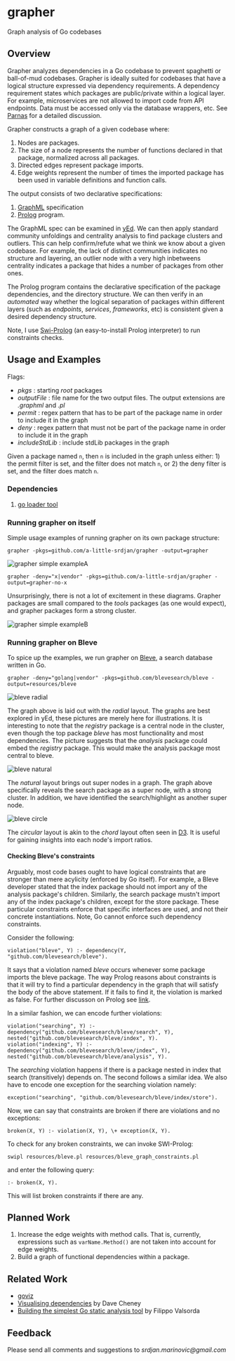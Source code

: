 # grapher
Graph analysis of Go codebases

## Overview
Grapher analyzes dependencies in a Go codebase to prevent spaghetti or ball-of-mud codebases. Grapher is ideally suited for codebases that have a logical structure expressed via dependency requirements. A dependency requirement states which packages are public/private within a logical layer. For example, microservices are not allowed to import code from API endpoints. Data must be accessed only via the database wrappers, etc. See [Parnas](http://repository.cmu.edu/cgi/viewcontent.cgi?article=2828&context=compsci) for a detailed discussion.  

Grapher constructs a graph of a given codebase where:

1. Nodes are packages.
2. The size of a node represents the number of functions declared in that package, normalized across all packages.
3. Directed edges represent package imports.
4. Edge weights represent the number of times the imported package has been used in variable definitions and function calls. 

The output consists of two declarative specifications:

1. [GraphML](http://graphml.graphdrawing.org/) specification
2. [Prolog](https://en.wikipedia.org/wiki/Prolog) program. 

The GraphML spec can be examined in [yEd](http://www.yworks.com/products/yed). We can then apply standard community unfoldings and centrality analysis to find package clusters and outliers. This can help confirm/refute what we think we know about a given codebase.
For example, the lack of distinct communities indicates no structure and layering, an outlier node with a very high inbetweens centrality indicates a package that hides a number of packages from other ones.

The Prolog program contains the declarative specification
of the package dependencies, and the directory structure. We can then verify in an _automated_ way whether the logical separation of packages within
different layers (such as _endpoints_, _services_, _frameworks_, etc) is consistent given a desired dependency structure. 

Note, I use [Swi-Prolog](http://www.swi-prolog.org/) (an easy-to-install Prolog interpreter) to run constraints checks.

## Usage and Examples
Flags:
* _pkgs_ : starting _root_ packages
* _outputFile_ : file name for the two output files. The output extensions are _.graphml_ and _.pl_
* _permit_ : regex pattern that has to be part of the package name in order to include it in the graph
* _deny_ : regex pattern that must not be part of the package name in order to include it in the graph
* _includeStdLib_ : include stdLib packages in the graph

Given a package named `n`, then `n` is included in the graph unless either: 1) the permit filter is set, and the filter does not match `n`, 
or 2) the deny filter is set, and the filter does match `n`.

### Dependencies
1. [go loader tool](https://godoc.org/golang.org/x/tools/go/loader)

### Running grapher on itself
Simple usage examples of running grapher on its own package structure:
	
`grapher -pkgs=github.com/a-little-srdjan/grapher -output=grapher` 

![grapher simple exampleA](resources/grapher.png "Grapher on grapher")

`grapher -deny="x|vendor" -pkgs=github.com/a-little-srdjan/grapher -output=grapher-no-x` 

Unsurprisingly, there is not a lot of excitement in these diagrams. Grapher packages are small compared to the _tools_ packages (as one would expect), and grapher packages form a strong cluster.  

![grapher simple exampleB](resources/grapher-no-x.png "Grapher on grapher and excluding the x packages")

### Running grapher on Bleve
To spice up the examples, we run grapher on [Bleve](https://github.com/blevesearch/bleve), a search database written in Go.

`grapher -deny="golang|vendor" -pkgs=github.com/blevesearch/bleve -output=resources/bleve`

![bleve radial](resources/bleve_radial.png "Grapher on bleve")

The graph above is laid out with the _radial_ layout. The graphs are best explored in yEd, these pictures are merely here for illustrations.
It is interesting to note that the _registry_ package is a central node in the cluster, even though the top package _bleve_ has most functionality and most dependencies.
The picture suggests that the _analysis_ package could embed the _registry_ package. This would make the analysis package most central to bleve.

![bleve natural](resources/bleve_natural.png "Grapher on bleve")

The _natural_ layout brings out super nodes in a graph. The graph above specifically reveals the search package as a super node, with a strong cluster. In addition, we have identified the search/highlight as another super node.

![bleve circle](resources/bleve_circle.png "Grapher on bleve")

The _circular_ layout is akin to the _chord_ layout often seen in [D3](https://github.com/d3/d3-chord). It is useful for gaining insights into each node's
import ratios.

#### Checking Bleve's constraints

Arguably, most code bases ought to have logical constraints that are stronger than mere acylicity (enforced by Go itself). For example, a Bleve developer stated
that the index package should not import any of the analysis package's children. Similarly, the search package mustn't import any of the index package's children, except for the store package. These particular constraints enforce that specific interfaces are used, and not their concrete instantiations. Note, Go cannot enforce such dependency constraints.

Consider the following:

	violation("bleve", Y) :- dependency(Y, "github.com/blevesearch/bleve").
 
It says that a violation named _bleve_ occurs whenever some package imports the bleve package. The way Prolog reasons about constraints is that it will try
to find a particular dependency in the graph that will satisfy the body of the above statement. If it fails to find it, the violation is marked as false.
For further discusson on Prolog see [link](http://www.doc.gold.ac.uk/~mas02gw/prolog_tutorial/prologpages/).  

In a similar fashion, we can encode further violations:

	violation("searching", Y) :- dependency("github.com/blevesearch/bleve/search", Y), nested("github.com/blevesearch/bleve/index", Y).
	violation("indexing", Y) :- dependency("github.com/blevesearch/bleve/index", Y), nested("github.com/blevesearch/bleve/analysis", Y).

The _searching_ violation happens if there is a package nested in index that search (transitively) depends on. The second follows a similar idea.
We also have to encode one exception for the searching violation namely:

	exception("searching", "github.com/blevesearch/bleve/index/store").

Now, we can say that constraints are broken if there are violations and no exceptions:

	broken(X, Y) :- violation(X, Y), \+ exception(X, Y). 

To check for any broken constraints, we can invoke SWI-Prolog:

	swipl resources/bleve.pl resources/bleve_graph_constraints.pl 

and enter the following query:

	:- broken(X, Y).
 
This will list broken constraints if there are any.

## Planned Work
1. Increase the edge weights with method calls. That is, currently, expressions such as
`varName.Method()` are not taken into account for edge weights.
2. Build a graph of functional dependencies within a package.  

## Related Work
* [goviz](https://github.com/hirokidaichi/goviz)
* [Visualising dependencies](https://dave.cheney.net/2014/11/21/visualising-dependencies) by Dave Cheney
* [Building the simplest Go static analysis tool](https://blog.cloudflare.com/building-the-simplest-go-static-analysis-tool/) by Filippo Valsorda

## Feedback
Please send all comments and suggestions to _srdjan.marinovic@gmail.com_
